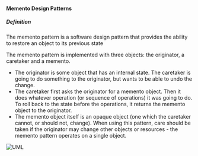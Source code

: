 #### Memento Design Patterns
##### Definition

The memento pattern is a software design pattern that provides the ability to restore an object to its previous state 

The memento pattern is implemented with three objects: the originator, a caretaker and a memento. 
* The originator is some object that has an internal state. The caretaker is going to do something to the originator, but wants to be 
able to undo the change. 
* The caretaker first asks the originator for a memento object. Then it does whatever operation (or sequence of operations) 
it was going to do. To roll back to the state before the operations, it returns the memento object to the originator. 
* The memento object itself is an opaque object (one which the caretaker cannot, or should not, change). When using this pattern, 
care should be taken if the originator may change other objects or resources - the memento pattern operates on a single object.

![UML](https://user-images.githubusercontent.com/6552853/27633541-45f8ee70-5c1d-11e7-85bb-23e9d840bf83.png)
